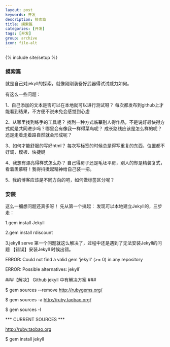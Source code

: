 ```yaml
---
layout: post
keywords: 开发
description: 摸索篇
title: 摸索篇
categories: [开发]
tags: [开发]
group: archive
icon: file-alt
---
```

{% include site/setup %}

### 摸索篇 ###

就是自己对jekyll的探索，就像刚刚装备好武器得试试威力如何。

有这么一些问题：

1、自己添加的文本是否可以在本地就可以进行测试呀？
每次都发布到github上才能看到结果，不方便不说未免会感觉到心虚

2、从哪里找到练手的工具呢？
找到一种方式临摹别人得作品，不是说好最快得方式就是共同进步吗？哪里会有像我一样得菜鸟呢？ 成长路线应该是怎么样的呢？还是走着走着路自然就会形成呢？

3、如何才能舒服的写好html？
每次写标签的时候总是得写重复的东西，位置都不好调，模板、快捷键

4、我想有漂亮得样式怎么办？
自己得房子还是毛坯平房，别人的却是精装复式，看着羡慕呀！我得抖擞起精神给自己装一把。

5、我的博客应该是不同方向的吧，如何做标签区分呢？

### 安装 ###
这么一细想问题还真多呀！
先从第一个搞起：
发现可以本地建立Jekyll的，三步走：

1.gem install Jekyll

2.gem install rdiscount

3.jekyll serve
第一个问题就这么解决了，过程中还是遇到了无法安装Jekyll的问题
【错误】安装Jekyll 时候出错。

ERROR: Could not find a valid gem 'jekyll' (>= 0) in any repository

ERROR: Possible alternatives: jekyll`

###【解决】 Github jekyll 中有解决方案 ###

$ gem sources --remove http://rubygems.org/

$ gem sources -a http://ruby.taobao.org/

$ gem sources -l

*** CURRENT SOURCES ***

http://ruby.taobao.org

$ gem install jekyll

